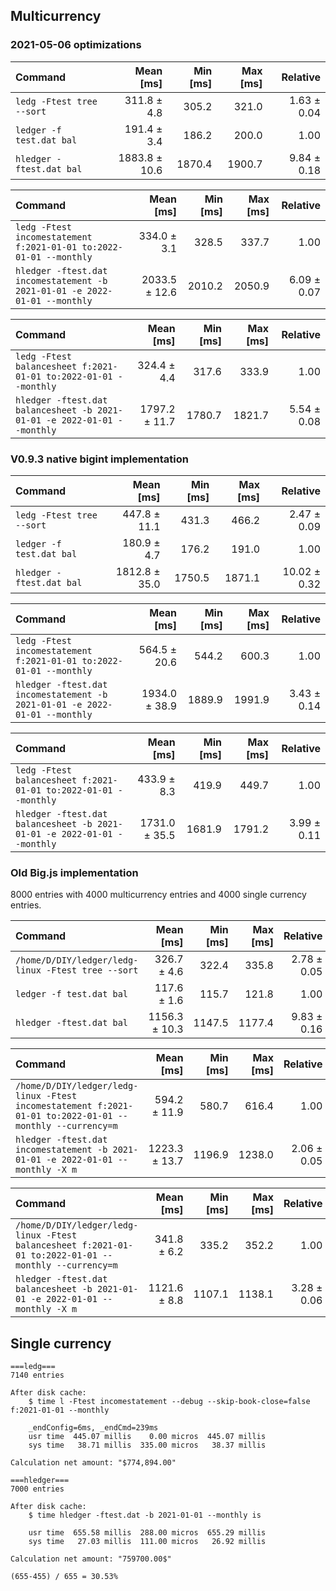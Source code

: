 ## Multicurrency
### 2021-05-06 optimizations
| Command | Mean [ms] | Min [ms] | Max [ms] | Relative |
|:---|---:|---:|---:|---:|
| `ledg -Ftest tree --sort` | 311.8 ± 4.8 | 305.2 | 321.0 | 1.63 ± 0.04 |
| `ledger -f test.dat bal` | 191.4 ± 3.4 | 186.2 | 200.0 | 1.00 |
| `hledger -ftest.dat bal` | 1883.8 ± 10.6 | 1870.4 | 1900.7 | 9.84 ± 0.18 |

| Command | Mean [ms] | Min [ms] | Max [ms] | Relative |
|:---|---:|---:|---:|---:|
| `ledg -Ftest incomestatement f:2021-01-01 to:2022-01-01 --monthly` | 334.0 ± 3.1 | 328.5 | 337.7 | 1.00 |
| `hledger -ftest.dat incomestatement -b 2021-01-01 -e 2022-01-01 --monthly` | 2033.5 ± 12.6 | 2010.2 | 2050.9 | 6.09 ± 0.07 |

| Command | Mean [ms] | Min [ms] | Max [ms] | Relative |
|:---|---:|---:|---:|---:|
| `ledg -Ftest balancesheet f:2021-01-01 to:2022-01-01 --monthly` | 324.4 ± 4.4 | 317.6 | 333.9 | 1.00 |
| `hledger -ftest.dat balancesheet -b 2021-01-01 -e 2022-01-01 --monthly` | 1797.2 ± 11.7 | 1780.7 | 1821.7 | 5.54 ± 0.08 |

### V0.9.3 native bigint implementation
| Command | Mean [ms] | Min [ms] | Max [ms] | Relative |
|:---|---:|---:|---:|---:|
| `ledg -Ftest tree --sort` | 447.8 ± 11.1 | 431.3 | 466.2 | 2.47 ± 0.09 |
| `ledger -f test.dat bal` | 180.9 ± 4.7 | 176.2 | 191.0 | 1.00 |
| `hledger -ftest.dat bal` | 1812.8 ± 35.0 | 1750.5 | 1871.1 | 10.02 ± 0.32 |

| Command | Mean [ms] | Min [ms] | Max [ms] | Relative |
|:---|---:|---:|---:|---:|
| `ledg -Ftest incomestatement f:2021-01-01 to:2022-01-01 --monthly` | 564.5 ± 20.6 | 544.2 | 600.3 | 1.00 |
| `hledger -ftest.dat incomestatement -b 2021-01-01 -e 2022-01-01 --monthly` | 1934.0 ± 38.9 | 1889.9 | 1991.9 | 3.43 ± 0.14 |

| Command | Mean [ms] | Min [ms] | Max [ms] | Relative |
|:---|---:|---:|---:|---:|
| `ledg -Ftest balancesheet f:2021-01-01 to:2022-01-01 --monthly` | 433.9 ± 8.3 | 419.9 | 449.7 | 1.00 |
| `hledger -ftest.dat balancesheet -b 2021-01-01 -e 2022-01-01 --monthly` | 1731.0 ± 35.5 | 1681.9 | 1791.2 | 3.99 ± 0.11 |

### Old Big.js implementation
8000 entries with 4000 multicurrency entries and 4000 single currency entries.


| Command | Mean [ms] | Min [ms] | Max [ms] | Relative |
|:---|---:|---:|---:|---:|
| `/home/D/DIY/ledger/ledg-linux -Ftest tree --sort` | 326.7 ± 4.6 | 322.4 | 335.8 | 2.78 ± 0.05 |
| `ledger -f test.dat bal` | 117.6 ± 1.6 | 115.7 | 121.8 | 1.00 |
| `hledger -ftest.dat bal` | 1156.3 ± 10.3 | 1147.5 | 1177.4 | 9.83 ± 0.16 |

| Command | Mean [ms] | Min [ms] | Max [ms] | Relative |
|:---|---:|---:|---:|---:|
| `/home/D/DIY/ledger/ledg-linux -Ftest incomestatement f:2021-01-01 to:2022-01-01 --monthly --currency=m` | 594.2 ± 11.9 | 580.7 | 616.4 | 1.00 |
| `hledger -ftest.dat incomestatement -b 2021-01-01 -e 2022-01-01 --monthly -X m` | 1223.3 ± 13.7 | 1196.9 | 1238.0 | 2.06 ± 0.05 |

| Command | Mean [ms] | Min [ms] | Max [ms] | Relative |
|:---|---:|---:|---:|---:|
| `/home/D/DIY/ledger/ledg-linux -Ftest balancesheet f:2021-01-01 to:2022-01-01 --monthly --currency=m` | 341.8 ± 6.2 | 335.2 | 352.2 | 1.00 |
| `hledger -ftest.dat balancesheet -b 2021-01-01 -e 2022-01-01 --monthly -X m` | 1121.6 ± 8.8 | 1107.1 | 1138.1 | 3.28 ± 0.06 |

## Single currency

```
===ledg===
7140 entries

After disk cache:
	$ time l -Ftest incomestatement --debug --skip-book-close=false f:2021-01-01 --monthly

	_endConfig=6ms, _endCmd=239ms
	usr time  445.07 millis    0.00 micros  445.07 millis
	sys time   38.71 millis  335.00 micros   38.37 millis

Calculation net amount: "$774,894.00"

===hledger===
7000 entries

After disk cache:
	$ time hledger -ftest.dat -b 2021-01-01 --monthly is

	usr time  655.58 millis  288.00 micros  655.29 millis
	sys time   27.03 millis  111.00 micros   26.92 millis

Calculation net amount: "759700.00$"

(655-455) / 655 = 30.53%
```
